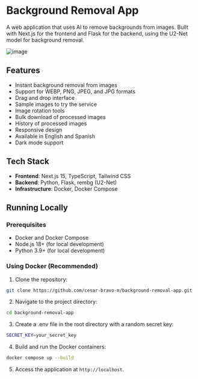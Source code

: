 # Background Removal App

A web application that uses AI to remove backgrounds from images. Built with Next.js for the frontend and Flask for the backend, using the U2-Net model for background removal.

![image](https://github.com/user-attachments/assets/e0574c0a-e932-4abf-96b9-7f33b4befeff)

## Features

- Instant background removal from images
- Support for WEBP, PNG, JPEG, and JPG formats
- Drag and drop interface
- Sample images to try the service
- Image rotation tools
- Bulk download of processed images
- History of processed images
- Responsive design
- Available in English and Spanish
- Dark mode support

## Tech Stack

- **Frontend**: Next.js 15, TypeScript, Tailwind CSS
- **Backend**: Python, Flask, rembg (U2-Net)
- **Infrastructure**: Docker, Docker Compose

## Running Locally

### Prerequisites

- Docker and Docker Compose
- Node.js 18+ (for local development)
- Python 3.9+ (for local development)

### Using Docker (Recommended)

1. Clone the repository:
```bash
git clone https://github.com/cesar-bravo-m/background-removal-app.git
```

2. Navigate to the project directory:
```bash
cd background-removal-app
```

3. Create a .env file in the root directory with a random secret key:
```bash
SECRET_KEY=your_secret_key
```

4. Build and run the Docker containers:
```bash
docker compose up --build
```

5. Access the application at `http://localhost`.
